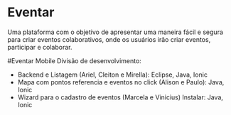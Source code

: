 # Eventar 
Uma plataforma com o objetivo de apresentar uma maneira fácil e segura para criar eventos colaborativos, onde os usuários irão criar eventos, participar e colaborar.

#Eventar Mobile
Divisão de desenvolvimento:
- Backend e Listagem (Ariel, Cleiton e Mirella): Eclipse, Java, Ionic
- Mapa com pontos referencia e eventos no click (Alison e Paulo): Java, Ionic
- Wizard para o cadastro de eventos (Marcela e Vinicius) Instalar: Java, Ionic

